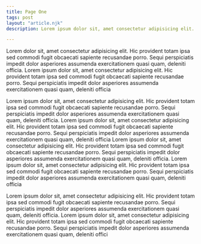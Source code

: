 ```yaml
---
title: Page One
tags: post
layout: "article.njk"
description: Lorem ipsum dolor sit, amet consectetur adipisicing elit. Hic provident totam ipsa sed commodi fugit obcaecati sapiente recusandae porro. 

---
```


Lorem  dolor sit, amet consectetur adipisicing elit. Hic provident totam ipsa sed commodi fugit obcaecati sapiente recusandae porro. Sequi perspiciatis impedit dolor asperiores assumenda exercitationem quasi quam, deleniti officia. Lorem ipsum dolor sit, amet consectetur adipisicing elit. Hic provident totam ipsa sed commodi fugit obcaecati sapiente recusandae porro. Sequi perspiciatis impedit dolor asperiores assumenda exercitationem quasi quam, deleniti officia

Lorem ipsum dolor sit, amet consectetur adipisicing elit. Hic provident totam ipsa sed commodi fugit obcaecati sapiente recusandae porro. Sequi perspiciatis impedit dolor asperiores assumenda exercitationem quasi quam, deleniti officia. Lorem ipsum dolor sit, amet consectetur adipisicing elit. Hic provident totam ipsa sed commodi fugit obcaecati sapiente recusandae porro. Sequi perspiciatis impedit dolor asperiores assumenda exercitationem quasi quam, deleniti officia
Lorem ipsum dolor sit, amet consectetur adipisicing elit. Hic provident totam ipsa sed commodi fugit obcaecati sapiente recusandae porro. Sequi perspiciatis impedit dolor asperiores assumenda exercitationem quasi quam, deleniti officia. Lorem ipsum dolor sit, amet consectetur adipisicing elit. Hic provident totam ipsa sed commodi fugit obcaecati sapiente recusandae porro. Sequi perspiciatis impedit dolor asperiores assumenda exercitationem quasi quam, deleniti officia

Lorem ipsum dolor sit, amet consectetur adipisicing elit. Hic provident totam ipsa sed commodi fugit obcaecati sapiente recusandae porro. Sequi perspiciatis impedit dolor asperiores assumenda exercitationem quasi quam, deleniti officia. Lorem ipsum dolor sit, amet consectetur adipisicing elit. Hic provident totam ipsa sed commodi fugit obcaecati sapiente recusandae porro. Sequi perspiciatis impedit dolor asperiores assumenda exercitationem quasi quam, deleniti offici
